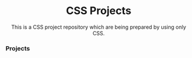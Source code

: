 <div align='center'>
  <h1>CSS Projects</h1>
  <p>This is a CSS project repository which are being prepared by using only CSS.</p>
</div>

### Projects
